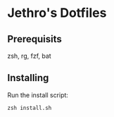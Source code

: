 # Jethro's Dotfiles

## Prerequisits

zsh, rg, fzf, bat

## Installing

Run the install script:

`zsh install.sh`

